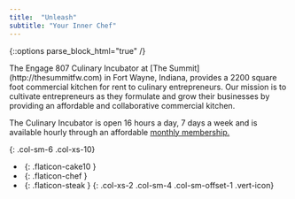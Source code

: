 ```yaml
---
title:  "Unleash"
subtitle: "Your Inner Chef"
---
```

{::options parse_block_html="true" /}
<div>
The Engage 807 Culinary Incubator at [The Summit](http://thesummitfw.com) in Fort Wayne, Indiana, provides a 2200 square foot commercial kitchen for rent to culinary entrepreneurs.  Our mission is to cultivate entrepreneurs as they formulate and grow their businesses by providing an affordable and collaborative commercial kitchen. 

The Culinary Incubator is open 16 hours a day, 7 days a week and is available hourly through an affordable [monthly membership.](#memberships)
</div>
{: .col-sm-6 .col-xs-10}

- _&nbsp;_{: .flaticon-cake10 }
- _&nbsp;_{: .flaticon-chef }
- _&nbsp;_{: .flaticon-steak }
{: .col-xs-2 .col-sm-4 .col-sm-offset-1 .vert-icon}